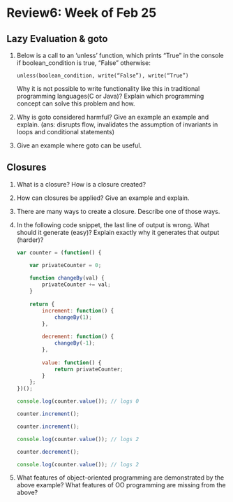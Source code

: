 # Review6: Week of Feb 25

## Lazy Evaluation & goto
1. Below is a call to an ‘unless’ function, which prints “True” in the console if boolean_condition is true, “False” otherwise:

    ```unless(boolean_condition, write(“False”), write(“True”)```

    Why it is not possible to write functionality like this in traditional programming languages(C or Java)? Explain which programming concept can solve this problem and how.

2. Why is goto considered harmful? Give an example an example and explain. (ans: disrupts flow, invalidates the assumption of invariants in loops and conditional statements)

3. Give an example where goto can be useful.


## Closures
1. What is a closure? How is a closure created?
2. How can closures be applied? Give an example and explain.
3. There are many ways to create a closure. Describe one of those ways.
4. In the following code snippet, the last line of output is wrong. What should it generate (easy)? Explain exactly why it generates that output (harder)?

    ```javascript
    var counter = (function() {
    
        var privateCounter = 0;
        
        function changeBy(val) {
            privateCounter += val;
        }
        
        return {
            increment: function() {
                changeBy(1);
            },
        
            decrement: function() {
                changeBy(-1);
            },
        
            value: function() {
                return privateCounter;
            }
        };
    })();
    
    console.log(counter.value()); // logs 0
    
    counter.increment();
    
    counter.increment();
    
    console.log(counter.value()); // logs 2
    
    counter.decrement();
    
    console.log(counter.value()); // logs 2
    ```
        
5. What features of object-oriented programming are demonstrated by the above example? What features of OO programming are missing from the above?


